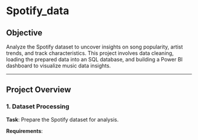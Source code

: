 # Spotify_data


## Objective

Analyze the Spotify dataset to uncover insights on song popularity, artist trends, and track characteristics. This project involves data cleaning, loading the prepared data into an SQL database, and building a Power BI dashboard to visualize music data insights.

---

## Project Overview

### 1. Dataset Processing

**Task**: Prepare the Spotify dataset for analysis.

**Requirements**:

